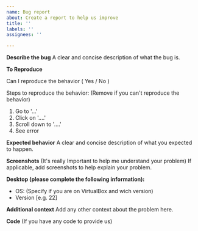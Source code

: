 ```yaml
---
name: Bug report
about: Create a report to help us improve
title: ''
labels: ''
assignees: ''

---
```


**Describe the bug**
A clear and concise description of what the bug is.

**To Reproduce**

Can I reproduce the behavior ( Yes / No )

Steps to reproduce the behavior: (Remove if you can't reproduce the behavior)

1. Go to '...'
2. Click on '....'
3. Scroll down to '....'
4. See error

**Expected behavior**
A clear and concise description of what you expected to happen.

**Screenshots** (It's really Important to help me understand your problem)
If applicable, add screenshots to help explain your problem.

**Desktop (please complete the following information):**
 - OS: (Specify if you are on VirtualBox and wich version)
 - Version [e.g. 22]

**Additional context**
Add any other context about the problem here.

**Code** (If you have any code to provide us)
